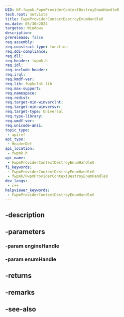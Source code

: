 ```yaml
---
UID: NF:fwpmk.FwpmProviderContextDestroyEnumHandle0
tech.root: netvista
title: FwpmProviderContextDestroyEnumHandle0
ms.date: 05/30/2024
targetos: Windows
description: 
prerelease: false
req.assembly: 
req.construct-type: function
req.ddi-compliance: 
req.dll: 
req.header: fwpmk.h
req.idl: 
req.include-header: 
req.irql: 
req.kmdf-ver: 
req.lib: fwpkclnt.lib
req.max-support: 
req.namespace: 
req.redist: 
req.target-min-winverclnt: 
req.target-min-winversvr: 
req.target-type: Universal
req.type-library: 
req.umdf-ver: 
req.unicode-ansi: 
topic_type:
 - apiref
api_type:
 - HeaderDef
api_location:
 - fwpmk.h
api_name:
 - FwpmProviderContextDestroyEnumHandle0
f1_keywords:
 - FwpmProviderContextDestroyEnumHandle0
 - fwpmk/FwpmProviderContextDestroyEnumHandle0
dev_langs:
 - c++
helpviewer_keywords:
 - FwpmProviderContextDestroyEnumHandle0
---
```


## -description

## -parameters

### -param engineHandle

### -param enumHandle

## -returns

## -remarks

## -see-also

